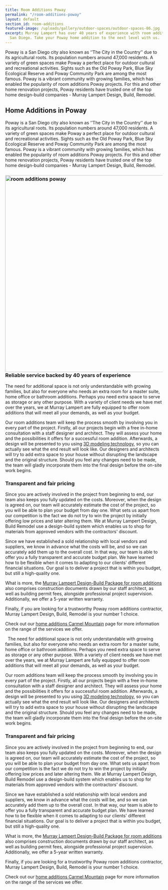 ```yaml
---
title: Room Additions Poway
permalink: "/room-additions-poway"
layout: default
section_id: room-additions
featured-image: /uploads/gallery/outdoor-spaces/outdoor-spaces-06.jpg
excerpt: Murray Lampert has over 40 years of experience with room additions in Poway,
  San Diego. Take your Poway home addition to the next level with us.
---
```


Poway is a San Diego city also known as ‘’The City in the Country’’ due to its agricultural roots. Its population numbers around 47,000 residents. A variety of green spaces make Poway a perfect place for outdoor cultural and recreational activities. Sights such as the Old Poway Park, Blue Sky Ecological Reserve and Poway Community Park are among the most famous. Poway is a vibrant community with growing families, which has enabled the popularity of room additions Poway projects. For this and other home renovation projects, Poway residents have trusted one of the top home design-build companies - Murray Lampert Design, Build, Remodel.

## Home Additions in Poway

Poway is a San Diego city also known as ‘’The City in the Country’’ due to its agricultural roots. Its population numbers around 47,000 residents. A variety of green spaces make Poway a perfect place for outdoor cultural and recreational activities. Sights such as the Old Poway Park, Blue Sky Ecological Reserve and Poway Community Park are among the most famous. Poway is a vibrant community with growing families, which has enabled the popularity of room additions Poway projects. For this and other home renovation projects, Poway residents have trusted one of the top home design-build companies - Murray Lampert Design, Build, Remodel.
<h3><img class="aligncenter wp-image-3087 size-large" src="http://murraylampert.com/wp-content/uploads/3.-Brown-Rear-2-After-1024x684.jpg" alt="room additions poway" width="940" height="628" />Reliable service backed by 40 years of experience</h3>
The need for additional space is not only understandable with growing families, but also for everyone who needs an extra room for a master suite, home office or bathroom additions. Perhaps you need extra space to serve as storage or any other purpose. With a variety of client needs we have met over the years, we at Murray Lampert are fully equipped to offer room additions that will meet all your demands, as well as your budget.

Our room additions team will keep the process smooth by involving you in every part of the project. Firstly, all our projects begin with a free in-home consultation with a staff designer and architect. They will assess your home and the possibilities it offers for a successful room addition. Afterwards, a design will be presented to you using <a href="http://murraylampert.com/3d-architectural-rendering-services/">3D modeling technology</a>, so you can actually see what the end result will look like. Our designers and architects will try to add extra space to your house without disrupting the landscape and the original structure. Should you feel any changes need to be made, the team will gladly incorporate them into the final design before the on-site work begins.
<h3>Transparent and fair pricing</h3>
Since you are actively involved in the project from beginning to end, our team also keeps you fully updated on the costs. Moreover, when the design is agreed on, our team will accurately estimate the cost of the project, so you will be able to plan your budget from day one. What sets us apart from our competition is the fact we do not try to win the project by initially offering low prices and later altering them. We at Murray Lampert Design, Build Remodel use a design-build system which enables us to shop for materials from approved vendors with the contractors' discount.

Since we have established a sold relationship with local vendors and suppliers, we know in advance what the costs will be, and so we can accurately add them up to the overall cost. In that way, our team is able to offer you a fully transparent and accurate budget plan. We have learned how to be flexible when it comes to adapting to our clients' different financial situations. Our goal is to deliver a project that is within you budget, but still a high-quality one.

What is more, the <a href="http://murraylampert.com/san-diego-design-build-contractors/">Murray Lampert Design-Build Package for room additions</a> also comprises construction documents drawn by our staff architect, as well as building permit fees, alongside professional project supervision. Additionally, we offer a 5-year written warranty.

Finally, if you are looking for a trustworthy Poway room additions contractor, Murray Lampert Design, Build, Remodel is your number 1 choice.

Check out our <a href="http://murraylampert.com/home-additions-carmel-mountain">home additions Carmel Mountain</a> page for more information on the range of the services we offer.

&nbsp;
The need for additional space is not only understandable with growing families, but also for everyone who needs an extra room for a master suite, home office or bathroom additions. Perhaps you need extra space to serve as storage or any other purpose. With a variety of client needs we have met over the years, we at Murray Lampert are fully equipped to offer room additions that will meet all your demands, as well as your budget.

Our room additions team will keep the process smooth by involving you in every part of the project. Firstly, all our projects begin with a free in-home consultation with a staff designer and architect. They will assess your home and the possibilities it offers for a successful room addition. Afterwards, a design will be presented to you using <a href="http://murraylampert.com/3d-architectural-rendering-services/">3D modeling technology</a>, so you can actually see what the end result will look like. Our designers and architects will try to add extra space to your house without disrupting the landscape and the original structure. Should you feel any changes need to be made, the team will gladly incorporate them into the final design before the on-site work begins.
<h3>Transparent and fair pricing</h3>
Since you are actively involved in the project from beginning to end, our team also keeps you fully updated on the costs. Moreover, when the design is agreed on, our team will accurately estimate the cost of the project, so you will be able to plan your budget from day one. What sets us apart from our competition is the fact we do not try to win the project by initially offering low prices and later altering them. We at Murray Lampert Design, Build Remodel use a design-build system which enables us to shop for materials from approved vendors with the contractors' discount.

Since we have established a sold relationship with local vendors and suppliers, we know in advance what the costs will be, and so we can accurately add them up to the overall cost. In that way, our team is able to offer you a fully transparent and accurate budget plan. We have learned how to be flexible when it comes to adapting to our clients' different financial situations. Our goal is to deliver a project that is within you budget, but still a high-quality one.

What is more, the <a href="http://murraylampert.com/san-diego-design-build-contractors/">Murray Lampert Design-Build Package for room additions</a> also comprises construction documents drawn by our staff architect, as well as building permit fees, alongside professional project supervision. Additionally, we offer a 5-year written warranty.

Finally, if you are looking for a trustworthy Poway room additions contractor, Murray Lampert Design, Build, Remodel is your number 1 choice.

Check out our <a href="http://murraylampert.com/home-additions-carmel-mountain">home additions Carmel Mountain</a> page for more information on the range of the services we offer.

